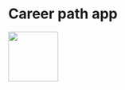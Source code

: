 # Career path app

<img src="https://user-images.githubusercontent.com/33751642/165537922-f3c8eee7-7bbb-427c-ba3f-b721a4558610.svg" width="100" height="100">
